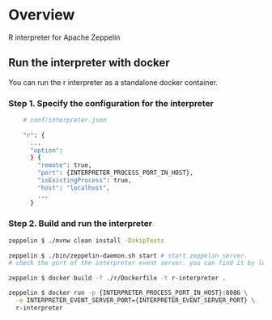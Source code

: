# Overview
R interpreter for Apache Zeppelin

## Run the interpreter with docker
You can run the r interpreter as a standalone docker container.

### Step 1. Specify the configuration for the interpreter
```bash
    # conf/interpreter.json
    
    "r": {
      ...
      "option":
      } {
        "remote": true,
        "port": {INTERPRETER_PROCESS_PORT_IN_HOST},
        "isExistingProcess": true,
        "host": "localhost",
        ...
      }
````

### Step 2. Build and run the interpreter
```bash
zeppelin $ ./mvnw clean install -DskipTests
 
zeppelin $ ./bin/zeppelin-daemon.sh start # start zeppelin server.
# check the port of the interpreter event server. you can find it by looking for the log that starts with "InterpreterEventServer is starting at"
   
zeppelin $ docker build -f ./r/Dockerfile -t r-interpreter .

zeppelin $ docker run -p {INTERPRETER_PROCESS_PORT_IN_HOST}:8086 \
  -e INTERPRETER_EVENT_SERVER_PORT={INTERPRETER_EVENT_SERVER_PORT} \
  r-interpreter
```
